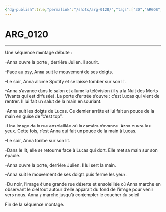 ```yaml
---
{"dg-publish":true,"permalink":"/shots/arg-0120/","tags":["3D","ARGOS","Shots"],"created":"2024-12-19","updated":"2025-01-15"}
---
```



# ARG_0120
---
Une séquence montage débute : 

-Anna ouvre la porte , derrière Julien. Il sourit. 

-Face au psy, Anna suit le mouvement de ses doigts. 

-Le soir, Anna allume Spotify et se laisse tomber sur son lit. 

-Anna s’avance dans le salon et allume la télévision (il y a la Nuit des Morts Vivants qui est diffusée). La porte d’entrée s’ouvre : c’est Lucas qui vient de rentrer. Il lui fait un salut de la main en souriant. 

-Anna suit les doigts de Lucas. Ce dernier arrête et lui fait un pouce de la main en guise de ”c’est top”. 

-Une image de la rue ensoleillée où la caméra s’avance. Anna ouvre les yeux. Cette fois, c’est Anna qui fait un pouce de la main à Lucas. 

-Le soir, Anna tombe sur son lit. 

-Dans le lit, elle se retourne face à Lucas qui dort. Elle met sa main sur son épaule. 

-Anna ouvre la porte, derrière Julien. Il lui sert la main. 

-Anna suit le mouvement de ses doigts puis ferme les yeux. 

-Du noir, l’image d’une grande rue déserte et ensoleillée où Anna marche en observant le ciel tout autour d’elle apparait du fond de l’image pour venir vers nous. Anna y marche jusqu’à contempler le coucher du soleil 

Fin de la séquence montage.

